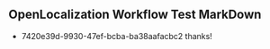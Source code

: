 ## OpenLocalization Workflow Test MarkDown
* 7420e39d-9930-47ef-bcba-ba38aafacbc2 thanks!

<!--HONumber=Aug16_HO1-->


